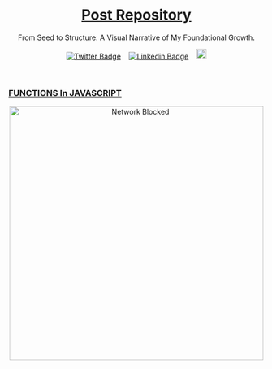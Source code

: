 <a href="https://jeevanpandey-dev.hashnode.dev/">
  <h1 align="center">Post Repository</h1>
</a>

<p align="center">
  From Seed to Structure: A Visual Narrative of My Foundational Growth.
</p>

<div align= "center">

[![Twitter Badge](https://img.shields.io/badge/-@Jeevan__Pandey-1ca0f1?style=social&labelColor=red&logo=x&logoColor=black&link=https://x.com/Jeevan__Pandey)](https://x.com/Jeevan__Pandey) &nbsp;&nbsp; [![Linkedin Badge](https://img.shields.io/badge/@Jeevan__Pandey-0e76a8)](https://www.linkedin.com/in/jeevan-pandey-885b73324/) &nbsp;&nbsp; <img src="https://img.shields.io/static/v1?message=Youtube&logo=youtube&label=&color=FF0000&logoColor=white&labelColor=&style=for-the-badge" height="20" alt="youtube logo" /></div>


<br>

### [FUNCTIONS In JAVASCRIPT](https://jeevanpandey-dev.hashnode.dev/functions-in-javascript)

  <a href="https://jeevanpandey-dev.hashnode.dev/functions-in-javascript">
      <p align=center>
      <img width = "500px" alt="Network Blocked" src="https://cdn.hashnode.com/res/hashnode/image/upload/v1741613904856/21738476-0d1b-4ae8-9dfa-a0d51fb836ea.png?w=1600&h=840&fit=crop&crop=entropy&auto=compress,format&format=webp">
    <p>
  </a>


<br>
